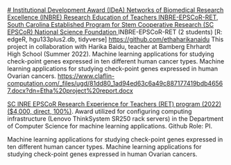 [# Institutional Development Award (IDeA) Networks of Biomedical Research Excellence (INBRE) Research Education of Teachers INBRE-EPSCoR-RET, South Carolina Established Program for Stem Cooperative Research (SC EPSCoR)
National Science Foundation ](https://pawar1550.wixsite.com/claflin-courses/copy-of-data-science) INBRE-EPSCoR-RET (2 students)
[R: edgeR, hgu133plus2.db, tidyverse]
https://github.com/ethaharikanaidu
This project in collaboration with Harika Baidu, teacher at Bamberg Ehrhardt High School (Summer 2022). 
Machine learning applications for studying check-point genes expressed in ten different human cancer types. Machine learning applications for studying check-point genes expressed in human Ovarian cancers. https://www.claflin-computation.com/_files/ugd/81dd80_1ad94ed63c6a49c887177419bdb46567.docx?dn=Etha%20project%20report.docx

[SC INRE EPSCoR Research Experience for Teachers (RET) program (2022) ($4,000, direct, 100%)](https://www.furman.edu/integrative-research/education-outreach/research-experience-for-teachers-program/). Award utilized for configuring computing infrastructure (Lenovo ThinkSystem SR250 rack servers) in the Department of Computer Science for machine learning applications. Github Role: PI.

Machine learning applications for studying check-point genes expressed in ten different human cancer types.
Machine learning applications for studying check-point genes expressed in human Ovarian cancers.

